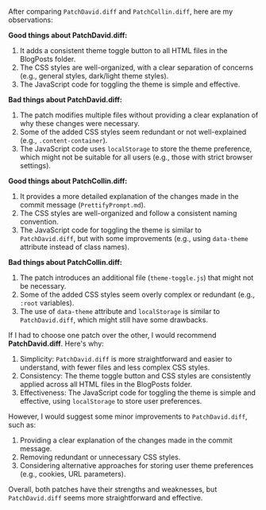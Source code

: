 After comparing `PatchDavid.diff` and `PatchCollin.diff`, here are my observations:

**Good things about PatchDavid.diff:**

1. It adds a consistent theme toggle button to all HTML files in the BlogPosts folder.
2. The CSS styles are well-organized, with a clear separation of concerns (e.g., general styles, dark/light theme styles).
3. The JavaScript code for toggling the theme is simple and effective.

**Bad things about PatchDavid.diff:**

1. The patch modifies multiple files without providing a clear explanation of why these changes were necessary.
2. Some of the added CSS styles seem redundant or not well-explained (e.g., `.content-container`).
3. The JavaScript code uses `localStorage` to store the theme preference, which might not be suitable for all users (e.g., those with strict browser settings).

**Good things about PatchCollin.diff:**

1. It provides a more detailed explanation of the changes made in the commit message (`PrettifyPrompt.md`).
2. The CSS styles are well-organized and follow a consistent naming convention.
3. The JavaScript code for toggling the theme is similar to `PatchDavid.diff`, but with some improvements (e.g., using `data-theme` attribute instead of class names).

**Bad things about PatchCollin.diff:**

1. The patch introduces an additional file (`theme-toggle.js`) that might not be necessary.
2. Some of the added CSS styles seem overly complex or redundant (e.g., `:root` variables).
3. The use of `data-theme` attribute and `localStorage` is similar to `PatchDavid.diff`, which might still have some drawbacks.

If I had to choose one patch over the other, I would recommend **PatchDavid.diff**. Here's why:

1. Simplicity: `PatchDavid.diff` is more straightforward and easier to understand, with fewer files and less complex CSS styles.
2. Consistency: The theme toggle button and CSS styles are consistently applied across all HTML files in the BlogPosts folder.
3. Effectiveness: The JavaScript code for toggling the theme is simple and effective, using `localStorage` to store user preferences.

However, I would suggest some minor improvements to `PatchDavid.diff`, such as:

1. Providing a clear explanation of the changes made in the commit message.
2. Removing redundant or unnecessary CSS styles.
3. Considering alternative approaches for storing user theme preferences (e.g., cookies, URL parameters).

Overall, both patches have their strengths and weaknesses, but `PatchDavid.diff` seems more straightforward and effective.